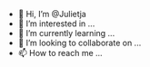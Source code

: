 - 👋 Hi, I’m @Julietja
- 👀 I’m interested in ...
- 🌱 I’m currently learning ...
- 💞️ I’m looking to collaborate on ...
- 📫 How to reach me ...

<!---
Julietja/Julietja is a ✨ special ✨ repository because its `README.md` (this file) appears on your GitHub profile.
You can click the Preview link to take a look at your changes.
--->
